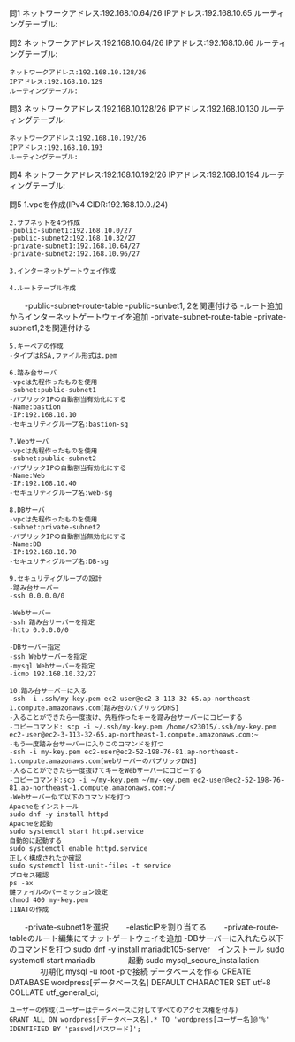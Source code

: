 問1 ネットワークアドレス:192.168.10.64/26
    IPアドレス:192.168.10.65
    ルーティングテーブル:

問2 ネットワークアドレス:192.168.10.64/26
    IPアドレス:192.168.10.66
    ルーティングテーブル:


    ネットワークアドレス:192.168.10.128/26
    IPアドレス:192.168.10.129
    ルーティングテーブル:

問3 ネットワークアドレス:192.168.10.128/26
    IPアドレス:192.168.10.130
    ルーティングテーブル:

    ネットワークアドレス:192.168.10.192/26
    IPアドレス:192.168.10.193
    ルーティングテーブル:

問4 ネットワークアドレス:192.168.10.192/26
    IPアドレス:192.168.10.194
    ルーティングテーブル:

問5
    1.vpcを作成(IPv4 CIDR:192.168.10.0./24)

    2.サブネットを4つ作成
    -public-subnet1:192.168.10.0/27
    -public-subnet2:192.168.10.32/27
    -private-subnet1:192.168.10.64/27
    -private-subnet2:192.168.10.96/27
    
    3.インターネットゲートウェイ作成    

    4.ルートテーブル作成
　　-public-subnet-route-table
    -public-sunbet1, 2を関連付ける
    -ルート追加からインターネットゲートウェイを追加
    -private-subnet-route-table
    -private-subnet1,2を関連付ける

    5.キーペアの作成
    -タイプはRSA,ファイル形式は.pem 	

    6.踏み台サーバ
    -vpcは先程作ったものを使用
    -subnet:public-subnet1
    -パブリックIPの自動割当有効化にする
    -Name:bastion
    -IP:192.168.10.10
    -セキュリティグループ名:bastion-sg
    
    7.Webサーバ
    -vpcは先程作ったものを使用
    -subnet:public-subnet2
    -パブリックIPの自動割当有効化にする
    -Name:Web
    -IP:192.168.10.40
    -セキュリティグループ名:web-sg

    8.DBサーバ
    -vpcは先程作ったものを使用
    -subnet:private-subnet2
    -パブリックIPの自動割当無効化にする
    -Name:DB
    -IP:192.168.10.70
    -セキュリティグループ名:DB-sg

    9.セキュリティグループの設計
    -踏み台サーバー
    -ssh 0.0.0.0/0
   
    -Webサーバー
    -ssh 踏み台サーバーを指定
    -http 0.0.0.0/0

    -DBサーバー指定
    -ssh Webサーバーを指定
    -mysql Webサーバーを指定
    -icmp 192.168.10.32/27

    10.踏み台サーバーに入る
    -ssh -i .ssh/my-key.pem ec2-user@ec2-3-113-32-65.ap-northeast-1.compute.amazonaws.com[踏み台のパブリックDNS] 
    -入ることができたら一度抜け、先程作ったキーを踏み台サーバーにコピーする
    -コピーコマンド: scp -i ~/.ssh/my-key.pem /home/s23015/.ssh/my-key.pem ec2-user@ec2-3-113-32-65.ap-northeast-1.compute.amazonaws.com:~
    -もう一度踏み台サーバーに入りこのコマンドを打つ
    -ssh -i my-key.pem ec2-user@ec2-52-198-76-81.ap-northeast-1.compute.amazonaws.com[webサーバーのパブリックDNS]
    -入ることができたら一度抜けてキーをWebサーバーにコピーする
    -コピーコマンド:scp -i ~/my-key.pem ~/my-key.pem ec2-user@ec2-52-198-76-81.ap-northeast-1.compute.amazonaws.com:~/
    -Webサーバー似て以下のコマンドを打つ
    Apacheをインストール
    sudo dnf -y install httpd
    Apacheを起動
    sudo systemctl start httpd.service
    自動的に起動する
    sudo systemctl enable httpd.service
    正しく構成されたか確認
    sudo systemctl list-unit-files -t service
    プロセス確認
    ps -ax
    鍵ファイルのパーミッション設定
    chmod 400 my-key.pem
    11NATの作成
　　-private-subnet1を選択
　　-elasticIPを割り当てる
　　-private-route-tableのルート編集にてナットゲートウェイを追加
    -DBサーバーに入れたら以下のコマンドを打つ
    sudo dnf -y install mariadb105-server　インストール
    sudo systemctl start mariadb	　　　　起動
    sudo mysql_secure_installation	　　　　初期化
    mysql -u root -pで接続
    データベースを作る
    CREATE DATABASE wordpress[データベース名] DEFAULT CHARACTER SET utf-8 COLLATE utf_general_ci;   

    ユーザーの作成(ユーザーはデータベースに対してすべてのアクセス権を付与)
    GRANT ALL ON wordpress[データベース名].* TO 'wordpress[ユーザー名]@'%' IDENTIFIED BY 'passwd[パスワード]';

